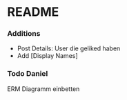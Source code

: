 # README #

### Additions ###

- Post Details: User die geliked haben
- Add [Display Names]

### Todo Daniel ###
ERM Diagramm einbetten